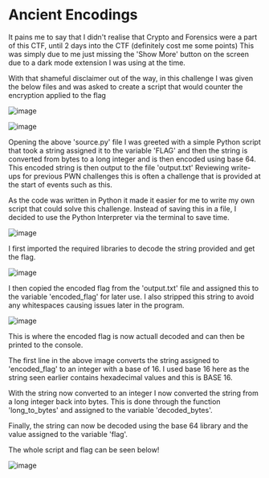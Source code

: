 # Ancient Encodings

It pains me to say that I didn't realise that Crypto and Forensics were a part of this CTF, until 2 days into the CTF (definitely cost me some points)
This was simply due to me just missing the 'Show More' button on the screen due to a dark mode extension I was using at the time.

With that shameful disclaimer out of the way, in this challenge I was given the below files and was asked to create a script that would counter the encryption applied to the flag

![image](https://user-images.githubusercontent.com/57868272/229303169-a37c41f6-80dd-4762-a3da-6e9dfbf3e76c.png)

![image](https://user-images.githubusercontent.com/57868272/229303394-09b83bc5-8b9e-4f6c-a9d2-1d11377c39df.png)

Opening the above 'source.py' file I was greeted with a simple Python script that took a string assigned it to the variable 'FLAG' and then the string is converted from bytes to a long integer and is then encoded using base 64. This encoded string is then output to the file 'output.txt' Reviewing write-ups for previous PWN challenges this is often a challenge that is provided at the start of events such as this.

As the code was written in Python it made it easier for me to write my own script that could solve this challenge. Instead of saving this in a file, I decided to use the Python Interpreter via the terminal to save time.

![image](https://user-images.githubusercontent.com/57868272/229303466-eb2f0927-aec3-4aa9-956c-7b5b6ee297f0.png)

I first imported the required libraries to decode the string provided and get the flag.

![image](https://user-images.githubusercontent.com/57868272/229303551-e86b2af1-bece-49ec-946c-bb8104fd8a31.png)

I then copied the encoded flag from the 'output.txt' file and assigned this to the variable 'encoded_flag' for later use. I also stripped this string to avoid any whitespaces causing issues later in the program.

![image](https://user-images.githubusercontent.com/57868272/229303693-dad78ab2-251d-4496-9307-1294e7741186.png)

This is where the encoded flag is now actuall decoded and can then be printed to the console.

The first line in the above image converts the string assigned to 'encoded_flag' to an integer with a base of 16. I used base 16 here as the string seen earlier contains hexadecimal values and this is BASE 16.

With the string now converted to an integer I now converted the string from a long integer back into bytes. This is done through the function 'long_to_bytes' and assigned to the variable 'decoded_bytes'.

Finally, the string can now be decoded using the base 64 library and the value assigned to the variable 'flag'.

The whole script and flag can be seen below!

![image](https://user-images.githubusercontent.com/57868272/229303964-62263a7c-640f-488e-b277-aac08cbe5ff4.png)
